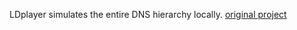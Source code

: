 LDplayer simulates the entire DNS hierarchy locally.
[original project](https://ant.isi.edu/software/ldplayer/index.html)
